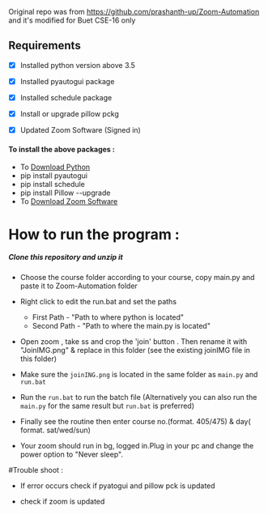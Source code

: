 Original repo was from https://github.com/prashanth-up/Zoom-Automation and it's modified for Buet CSE-16 only


## Requirements 
- [x] Installed python version above 3.5
- [x] Installed pyautogui package
- [x] Installed schedule package
- [X] Install or upgrade pillow pckg
- [x] Updated Zoom Software (Signed in)


#### To install the above packages :
+ To [Download Python](https://www.python.org/downloads/)
+ pip install pyautogui
+ pip install schedule
+ pip install Pillow --upgrade
+ To [Download Zoom Software](https://zoom.us/download#client_4meeting)


# How to run the program :
##### Clone this repository and unzip it

* Choose the course folder according to your course, copy main.py and paste it to Zoom-Automation folder

* Right click to edit the run.bat and set the paths
  * First Path - "Path to where python is located"
  * Second Path - "Path to where the main.py is located" 

* Open zoom , take ss and crop the 'join' button . Then rename it with "JoinIMG.png" & replace in this folder (see the existing joinIMG file in this folder)

* Make sure the `joinING.png` is located in the same folder as `main.py` and `run.bat`

* Run the `run.bat` to run the batch file (Alternatively you can also run the `main.py` for the same result but `run.bat` is preferred)

* Finally see the routine then enter course no.(format. 405/475) & day( format. sat/wed/sun)

* Your zoom should run in bg, logged in.Plug in your pc and change the power option to "Never sleep".



#Trouble shoot :

* If error occurs check if pyatogui and pillow pck is updated

* check if zoom is updated





